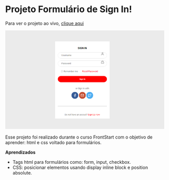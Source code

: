 # Projeto Formulário de Sign In!

Para ver o projeto ao vivo, [clique aqui](https://brunahirano.github.io/exemploformulariofrontstart/)

![enter image description here](https://github.com/brunahirano/exemploformulariofrontstart/blob/main/singinform/assets/form.png?raw=true)


Esse projeto foi realizado durante o curso FrontStart com o objetivo de aprender: html e css voltado para formulários.

**Aprendizados**

 - Tags html para formulários como: form, input, checkbox.
 - CSS: posicionar elementos usando display inline block e position absolute.
